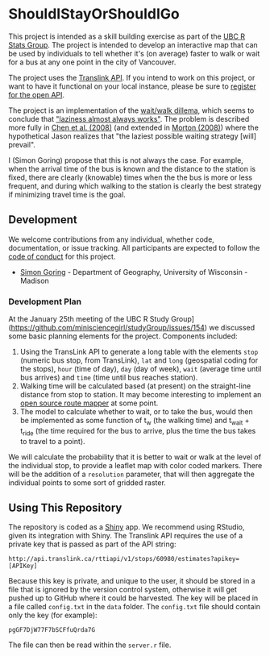 # ShouldIStayOrShouldIGo

This project is intended as a skill building exercise as part of the [UBC R Stats Group](http://minisciencegirl.github.io/studyGroup/).  The project is intended to develop an interactive map that can be used by individuals to tell whether it's (on average) faster to walk or wait for a bus at any one point in the city of Vancouver.

The project uses the [Translink API](https://developer.translink.ca/).  If you intend to work on this project, or want to have it functional on your local instance, please be sure to [register for the open API](https://developer.translink.ca/Account/Register).

The project is an implementation of the [wait/walk dillema](https://en.wikipedia.org/wiki/Wait/walk_dilemma), which seems to conclude that ["laziness almost always works"](http://www.nytimes.com/interactive/2008/12/14/magazine/2008_IDEAS.html?_r=0#b-ideas-5).  The problem is described more fully in [Chen et al. (2008)](https://arxiv.org/abs/0801.0297) (and extended in [Morton (2008)](https://arxiv.org/abs/0802.3653)) where the hypothetical Jason realizes that "the laziest possible waiting strategy [will] prevail".

I (Simon Goring) propose that this is not always the case.  For example, when the arrival time of the bus is known and the distance to the station is fixed, there are clearly (knowable) times when the the bus is more or less frequent, and during which walking to the station is clearly the best strategy if minimizing travel time is the goal.

## Development

We welcome contributions from any individual, whether code, documentation, or issue tracking. All participants are expected to follow the [code of conduct](https://github.com/ROpensci/neotoma/blob/master/code_of_conduct.md) for this project.

* [Simon Goring](http://goring.org) - Department of Geography, University of Wisconsin - Madison

### Development Plan

At the January 25th meeting of the UBC R Study Group](https://github.com/minisciencegirl/studyGroup/issues/154) we discussed some basic planning elements for the project.  Components included:

1.  Using the TransLink API to generate a long table with the elements `stop` (numeric bus stop, from TransLink), `lat` and `long` (geospatial coding for the stops), `hour` (time of day), `day` (day of week), `wait` (average time until bus arrives) and `time` (time until bus reaches station).
2. Walking time will be calculated based (at present) on the straight-line distance from stop to station.  It may become interesting to implement an [open source route mapper](https://wiki.openstreetmap.org/wiki/Routing) at some point.
3.  The model to calculate whether to wait, or to take the bus, would then be implemented as some function of t<sub>w</sub> (the walking time) and t<sub>wait</sub> + t<sub>ride</sub> (the time required for the bus to arrive, plus the time the bus takes to travel to a point).

We will calculate the probability that it is better to wait or walk at the level of the individual stop, to provide a leaflet map with color coded markers.  There will be the addition of a `resolution` parameter, that will then aggregate the individual points to some sort of gridded raster.

## Using This Repository

The repository is coded as a [Shiny](https://shiny.rstudio.com/) app.  We recommend using RStudio, given its integration with Shiny.  The Translink API requires the use of a private key that is passed as part of the API string:

`http://api.translink.ca/rttiapi/v1/stops/60980/estimates?apikey=[APIKey]`

Because this key is private, and unique to the user, it should be stored in a file that is ignored by the version control system, otherwise it will get pushed up to GitHub where it could be harvested.  The key will be placed in a file called `config.txt` in the `data` folder.  The `config.txt` file should contain only the key (for example):

```
pgGF7DjW77F7bSCFfuQrda7G
```

The file can then be read within the `server.r` file.

